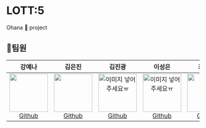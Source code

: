 # LOTT:5

Ohana 🧸 project

## 👩‍팀원
|  강예나  |  김은진  |  김진광  |  이성은 |  최규진  | 
| :----------: |  :--------:  |  :---------: |  :---------: | :---------: |
| [<img src="https://user-images.githubusercontent.com/62419355/178489222-02bfae9d-d535-4186-ae6c-737e6bfc86ad.png" width="100px" height="100px"><br/>Github](https://github.com/KangYena)| [<img src="https://user-images.githubusercontent.com/21255149/178378210-d036f6fd-311d-4891-b791-2e662c164e9c.jpg" width="100px" height="100px"><br/>Github](https://github.com/JiniEun) | [<img src="" width="100px" height="100px" alt="이미지 넣어주세요ㅠ"><br/>Github](https://github.com/Nicolao911) | [<img src="https://user-images.githubusercontent.com/75598246/190935423-5c1f6e3a-dfa6-4ca9-a2f9-d1ac9bf5998e.jpg" width="100px" height="100px" alt="이미지 넣어주세요ㅠ"><br/>Github](https://github.com/lse99)| [<img src="https://user-images.githubusercontent.com/21255149/178379157-65dd719a-76db-4c2f-8881-ce9e43e9fed9.jpg" width="100px" height="100px"><br/>Github](https://github.com/kjchoi1997) | 
